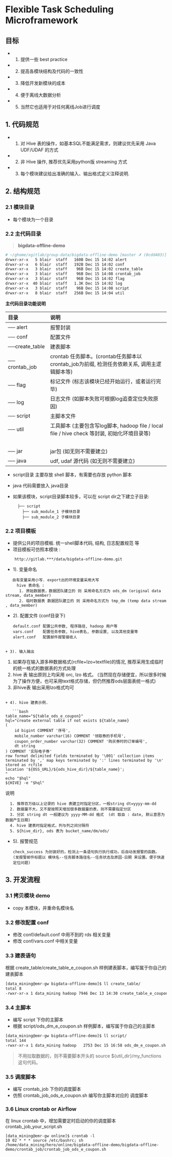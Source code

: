 # Flexible Task Scheduling Microframework

## 目标

+ 1. 提供一些 best practice
+ 2. 提高各模块结构及代码的一致性
+ 3. 降低开发新模块的成本
+ 4. 便于离线大数据分析
+ 5. 当然它也适用于对任何离线Job进行调度

## 1. 代码规范

- 1. 对 Hive 表的操作，如基本SQL不能满足需求，则建议优先采用 Java UDF/UDAF 的方式
- 2. 非 Hive 操作, 推荐优先采用python版 streaming 方式
- 3. 每个模块建议给出准确的输入、输出格式定义注释说明.

## 2. 结构规范

### 2.1 模块目录

+ 每个模块为一个目录

### 2.2 主代码目录

> **bigdata-offline-demo**

```bash
# ~/ghome/xgitlab/group-data/bigdata-offline-demo [master ✗ (0cdd403)] [14:44:28]
drwxr-xr-x   5 blair  staff   160B Dec 15 14:02 alert
drwxr-xr-x   6 blair  staff   192B Dec 15 14:02 conf
drwxr-xr-x   3 blair  staff    96B Dec 15 14:02 create_table
drwxr-xr-x   3 blair  staff    96B Dec 15 14:08 crontab_job
drwxr-xr-x   3 blair  staff    96B Dec 15 14:02 flag
drwxr-xr-x  40 blair  staff   1.3K Dec 15 14:02 log
drwxr-xr-x   3 blair  staff    96B Dec 15 14:08 script
drwxr-xr-x   8 blair  staff   256B Dec 15 14:04 util
```

**主代码目录功能说明**

目录 | 说明
:--- | :--
── alert | 报警封装
── conf | 配置文件
──create_table | 建表脚本
── crontab_job | crontab 任务脚本。(crontab任务脚本以crontab_job为前缀, 检测任务依赖关系, 调用主逻辑脚本等)
── flag | 标记文件 (标志该模块已经开始运行，或者运行完毕)
── log | 日志文件  (如脚本失败可根据log追查定位失败原因) |
── script | 主脚本文件 |
── util | 工具脚本 (主要包含写log脚本, hadoop file / local file / hive check 等封装, 初始化环境目录等)
&nbsp; | &nbsp;
── jar | jar包 (如无则不需要建立)
── java | udf, udaf 源代码 (如无则不需要建立)

+ script目录 主要存放 shell 脚本，有需要也存放 python 脚本
+ java 代码需要放入 java目录 
+ 如果该模块，script目录脚本较多，可以在 script dir之下建立子目录:

        ├── script
          ├── sub_module_1 子模块目录 
          ├── sub_module_2 子模块目录
          
### 2.2 项目模板 

+ 提供公共的项目模板. 统一shell脚本代码, 结构, 日志配置规范 等
+ 项目模板可仿照本模块 : 

```
    http://gitlab.***/data/bigdata-offline-demo.git
```
    
+ 1). 变量命名

```
   自有变量采用小写. export出的环境变量采用大写
     hive 表命名 : 
      1. 原始数据表，数据团队建立的 则 采用命名方式为 ods_dm (original data stream, data_member)
      2. 临时数据表 数据团队建立的 则 采用命名方式为 tmp_dm (temp data stream , data_member)
```
   
+ 2). 配置文件 (conf目录下)

   ```
   default.conf 配置公共参数, 程序路径, hadoop 用户等
   vars.conf    配置任务参数, hive表名, 参数设置, 以及其他变量等
   alert.conf   配置邮件报警接收人
```
        
+ 3). 输入输出

   ```
   1. 如果存在输入源多种数据格式(rcfile+lzo+textfile)的情况, 推荐采用生成临时的统一格式的数据表的方式处理
   2. hive 表 输出原则上均采用 orc, lzo 格式。
         (当然现在存储便宜，所以很多时候为了操作方便，也可采用text格式存储，但仍然推荐ods层面表统一格式)
   3. 非hive表 输出采用lzo格式均可
```

+ 4). hive 建表示例.

   ```bash
table_name="${table_ods_e_coupon}"
hql="create external table if not exists ${table_name}
(
    id bigint COMMENT '序号',
    mobile_number varchar(16) COMMENT '领取券的手机号',
    coupon_order_number varchar(32) COMMENT '购买券时的订单编号',
    dt string
) COMMENT '实际电子券'
row format delimited fields terminated by '\001' collection items terminated by ',' map keys terminated by ':' lines terminated by '\n'
stored as rcfile
location '${OSS_URL}/${ods_hive_dir}/${table_name}';
"
echo "$hql"
${HIVE} -e "$hql"
```
 
说明

```
  1. 推荐百万级以上记录的 hive 表建立时指定分区，一般string dt=yyyy-mm-dd  
  2. 数据量不大，又不是按照天增加很多数据量的表，则不需要指定分区   
  3. 分区 string dt 一般建议为 yyyy-MM-dd 格式  (dt 取自 : date, 默认意思为数据产生日期)
  4. hive 建表时指定格式，列与列之间分隔符
  5. ${hive_dir}, ods 表为 bucket_name/dm/ods/     
```


+ 5). 报警规范

  ```
  check_success 为封装好的，检测上一条语句执行执行成功，后自动发报警的函数。
  (发报警邮件标题以 模块名--任务脚本路径名--任务状态及原因-日期 来设置。便于快速定位问题)
  ```

## 3. 开发流程

### 3.1 拷贝模块 demo

- copy 本模块，并重命名模块名

### 3.2 修改配置 conf

- 修改 conf/default.conf 中用不到的 rds 相关变量
- 修改 conf/vars.conf 中相关变量

### 3.3 建表语句

根据 create\_table/create\_table\_e\_coupon.sh 样例建表脚本，编写属于你自己的建表脚本 

```bash
[data_mining@emr-gw bigdata-offline-demo]$ ll create_table/
total 8
-rwxr-xr-x 1 data_mining hadoop 7946 Dec 13 14:30 create_table_e_coupon.sh
```

### 3.4 主脚本

- 编写 script 下你的主脚本
- 根据 script/ods\_dm\_e\_coupon.sh 样例脚本，编写属于你自己的主脚本 

```bash
[data_mining@emr-gw bigdata-offline-demo]$ ll script/
total 144
-rwxr-xr-x 1 data_mining hadoop   2753 Dec 15 16:58 ods_dm_e_coupon.sh
```

> 不用拉取数据的，则不需要脚本开头的 source ${util_dir}/my\_functions 这句代码。

### 3.5 调度脚本

- 编写 crontab_job 下你的调度脚本
- 仿照 crontab\_job\_ods\_e\_coupon.sh 编写你主脚本对应的 调度脚本

### 3.6 Linux crontab or Airflow

在 linux crontab 中，增加需要定时启动的你的调度脚本 crontab\_job\_your\_script.sh

```
[data_mining@emr-gw online]$ crontab -l
10 02 * * * source /etc/bashrc; sh /home/data_mining/hero/online/bigdata-offline-demo/bigdata-offline-demo/crontab_job/crontab_job_ods_e_coupon.sh
```
